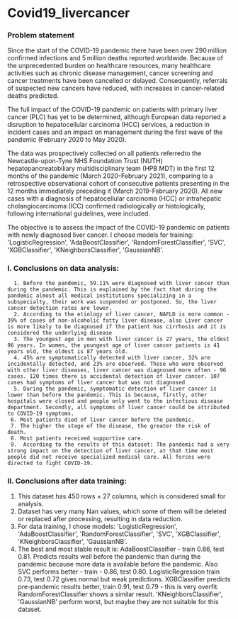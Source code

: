 # Covid19_livercancer
### Problem statement
Since the start of the COVID-19 pandemic there have been over 290 million confirmed infections and 5 million deaths reported worldwide. 
Because of the unprecedented burden on healthcare resources, many healthcare activities such as chronic disease management, 
cancer screening and cancer treatments have been cancelled or delayed. 
Consequently, referrals of suspected new cancers have reduced, with increases in cancer-related deaths predicted.

The full impact of the COVID-19 pandemic on patients with primary liver cancer (PLC) has yet to be determined, 
although European data reported a disruption to hepatocellular carcinoma (HCC) services, 
a reduction in incident cases and an impact on management during the first wave of the pandemic (February 2020 to May 2020).

The data was prospectively collected on all patients referredto the Newcastle-upon-Tyne NHS Foundation Trust (NUTH) 
hepatopancreatobiliary multidisciplinary team (HPB MDT) in the first 12 months of the pandemic (March 2020-February 2021), 
comparing to a retrospective observational cohort of consecutive patients presenting in the 12 months immediately preceding it (March 2019-February 2020). 
All new cases with a diagnosis of hepatocellular carcinoma (HCC) or intrahepatic cholangiocarcinoma (ICC) confirmed radiologically or histologically, following international guidelines, were included.

The objective is to assess the impact of the COVID-19 pandemic on patients with newly diagnosed liver cancer.
I choose models for training: 'LogisticRegression',
                              'AdaBoostClassifier',
                              'RandomForestClassifier', 
                              'SVC', 
                              'XGBClassifier', 
                              'KNeighborsClassifier',
                              'GaussianNB'.


### I. Conclusions on data analysis:
      1. Before the pandemic, 59.11% were diagnosed with liver cancer than during the pandemic. This is explained by the fact that during the pandemic almost all medical institutions specializing in a subspecialty, their work was suspended or postponed. So, the liver cancer detection rates are lower.
      2. According to the etiology of liver cancer, NAFLD is more common - 39% of cases of non-alcoholic fatty liver disease, also Liver cancer is more likely to be diagnosed if the patient has cirrhosis and it is considered the underlying disease
      3. The youngest age in men with liver cancer is 27 years, the oldest 96 years. In women, the youngest age of liver cancer patients is 41 years old, the oldest is 87 years old. 
      4. 45% are symptomatically detected with liver cancer, 32% are incidentally detected, and 23% are observed. Those who were observed with other liver diseases, liver cancer was diagnosed more often - 96 cases. 120 times there is accidental detection of liver cancer. 107 cases had symptoms of liver cancer but was not diagnosed 
      5. During the pandemic, symptomatic detection of liver cancer is lower than before the pandemic. This is because, firstly, other hospitals were closed and people only went to the infectious disease department. Secondly, all symptoms of liver cancer could be attributed to COVID-19 symptoms.  
     6. Most patients died of liver cancer before the pandemic.
     7. The higher the stage of the disease, the greater the risk of death.
     8. Most patients received supportive care. 
     9.  According to the results of this dataset: The pandemic had a very strong impact on the detection of liver cancer, at that time most people did not receive specialized medical care. All forces were directed to fight COVID-19. 
### II. Conclusions after data training:
1. This dataset has 450 rows × 27 columns, which is considered small for analysis. 
2. Dataset has very many Nan values, which some of them will be deleted or replaced after processing, resulting in data   reduction.
3. For data training, I chose models: 'LogisticRegression',
                                       'AdaBoostClassifier',
                                      'RandomForestClassifier', 
                                       'SVC', 
                                       'XGBClassifier', 
                                       'KNeighborsClassifier',
                                       'GaussianNB'.
4.  The best and most stable result is: AdaBoostClassifier - train 0.86, test 0.81. Predicts results well before the pandemic than during the pandemic because more data is available before the pandemic. Also SVC performs better - train - 0.86, test 0.80. 
 LogisticRegression train 0.73, test 0.72 gives normal but weak predictions.
 XGBClassifier predicts pre-pandemic results better, train 0.91, test 0.79 - this is very overfit. RandomForestClassifier shows a similar result.
'KNeighborsClassifier', 'GaussianNB' perform worst, but maybe they are not suitable for this dataset.


